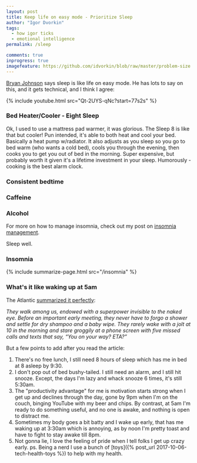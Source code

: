 ```yaml
---
layout: post
title: Keep life on easy mode - Prioritize Sleep
author: "Igor Dvorkin"
tags:
  - how igor ticks
  - emotional intelligence
permalink: /sleep

comments: true
inprogress: true
imagefeature: https://github.com/idvorkin/blob/raw/master/problem-size.png
---
```


[Bryan Johnson](/blueprint) says sleep is like life on easy mode. He has lots to say on this, and it gets technical, and I think I agree:

{% include youtube.html src="Qt-2UYS-qNc?start=77s2s" %}

### Bed Heater/Cooler - Eight Sleep

Ok, I used to use a mattress pad warmer, it was glorious. The Sleep 8 is like that but cooler! Pun intended, it's able to both heat and cool your bed. Basically a heat pump w/radiator. It also adjusts as you sleep so you go to bed warm (who wants a cold bed), cools you through the evening, then cooks you to get you out of bed in the morning. Super expensive, but probably worth it given it's a lifetime investment in your sleep. Humorously - cooking is the best alarm clock.

### Consistent bedtime

### Caffeine

### Alcohol

For more on how to manage insomnia, check out my post on [insomnia management](/insomnia).

Sleep well.

### Insomnia

{% include summarize-page.html src="/insomnia" %}

### What's it like waking up at 5am

The Atlantic [summarized it perfectly](https://www.theatlantic.com/health/archive/2019/08/how-know-if-youre-morning-person/595990/?utm_campaign=the-atlantic&utm_medium=social):

_They walk among us, endowed with a superpower invisible to the naked eye. Before an important early meeting, they never have to forgo a shower and settle for dry shampoo and a baby wipe. They rarely wake with a jolt at 10 in the morning and stare groggily at a phone screen with five missed calls and texts that say, “You on your way? ETA?”_

But a few points to add after you read the article:

1. There's no free lunch, I still need 8 hours of sleep which has me in bed at 8 asleep by 9:30.
2. I don't pop out of bed bushy-tailed. I still need an alarm, and I still hit snooze. Except, the days I'm lazy and whack snooze 6 times, it's still 5:30am.
3. The "productivity advantage" for me is motivation starts strong when I get up and declines through the day, gone by 9pm when I'm on the couch, binging YouTube with my beer and chips. By contrast, at 5am I'm ready to do something useful, and no one is awake, and nothing is open to distract me.
4. Sometimes my body goes a bit batty and I wake up early, that has me waking up at 3:30am which is annoying, as by noon I'm pretty toast and have to fight to stay awake till 8pm.
5. Not gonna lie, I love the feeling of pride when I tell folks I get up crazy early.
   ps. Being a nerd I use a bunch of [toys]({% post_url 2017-10-06-tech-health-toys %}) to help with my health.
